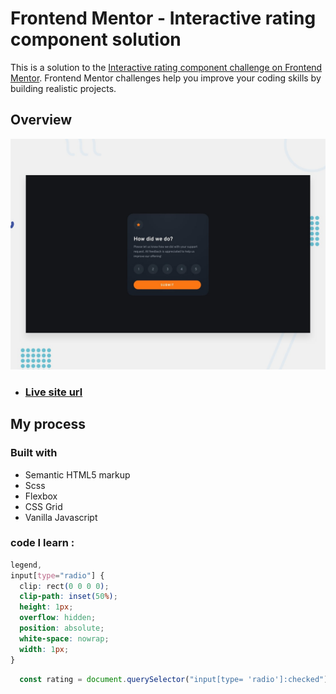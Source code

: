 # Frontend Mentor - Interactive rating component solution

This is a solution to the [Interactive rating component challenge on Frontend Mentor](https://www.frontendmentor.io/challenges/interactive-rating-component-koxpeBUmI). Frontend Mentor challenges help you improve your coding skills by building realistic projects. 


## Overview



![Design preview for the Interactive rating component coding challenge](./design/desktop-preview.jpg)


- ### [Live site url](https://your-live-site-url.com)

## My process

### Built with

- Semantic HTML5 markup
- Scss
- Flexbox
- CSS Grid
- Vanilla Javascript


### code I learn :
```css
legend,
input[type="radio"] {
  clip: rect(0 0 0 0);
  clip-path: inset(50%);
  height: 1px;
  overflow: hidden;
  position: absolute;
  white-space: nowrap;
  width: 1px;
}

```

```js
  const rating = document.querySelector("input[type= 'radio']:checked").value;
```

